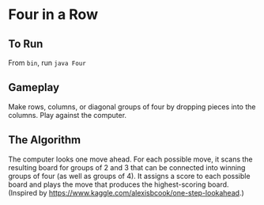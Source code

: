 # Four in a Row

## To Run
From `bin`, run `java Four`

## Gameplay
Make rows, columns, or diagonal groups of four by dropping pieces into 
the columns. Play against the computer.

## The Algorithm
The computer looks one move ahead. For each possible move, it 
scans the resulting board for groups of 2 and 3 that can be connected 
into winning groups of four (as well as groups of 4). 
It assigns a score to each possible board and plays the move that 
produces the highest-scoring board. (Inspired by https://www.kaggle.com/alexisbcook/one-step-lookahead.)
